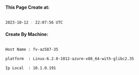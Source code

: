 
   
#### This Page Create at:

```bash

2023-10-12 - 22:07:56 UTC

```

#### Create By Machine:

```bash

Host Name : fv-az587-35

platform  : Linux-6.2.0-1012-azure-x86_64-with-glibc2.35

Ip Local  : 10.1.0.191

```

